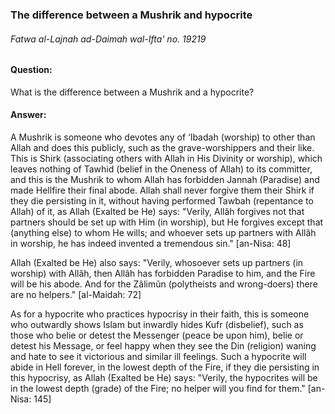 ### The difference between a Mushrik and hypocrite
###### Fatwa al-Lajnah ad-Daimah wal-Ifta' no. 19219

#### Question: 
What is the difference between a Mushrik and a hypocrite?
#### Answer: 
A Mushrik is someone who devotes any of ‘Ibadah (worship) to other than Allah and does this publicly, such as the grave-worshippers and their like. This is Shirk (associating others with Allah in His Divinity or worship), which leaves nothing of Tawhid (belief in the Oneness of Allah) to its committer, and this is the Mushrik to whom Allah has forbidden Jannah (Paradise) and made Hellfire their final abode. Allah shall never forgive them their Shirk if they die persisting in it, without having performed Tawbah (repentance to Allah) of it, as Allah (Exalted be He) says: "Verily, Allâh forgives not that partners should be set up with Him (in worship), but He forgives except that (anything else) to whom He wills; and whoever sets up partners with Allâh in worship, he has indeed invented a tremendous sin." [an-Nisa: 48]

Allah (Exalted be He) also says: "Verily, whosoever sets up partners (in worship) with Allâh, then Allâh has forbidden Paradise to him, and the Fire will be his abode. And for the Zâlimûn (polytheists and wrong-doers) there are no helpers." [al-Maidah: 72]

As for a hypocrite who practices hypocrisy in their faith, this is someone who outwardly shows Islam but inwardly hides Kufr (disbelief), such as those who belie or detest the Messenger (peace be upon him), belie or detest his Message, or feel happy when they see the Din (religion) waning and hate to see it victorious and similar ill feelings. Such a hypocrite will abide in Hell forever, in the lowest depth of the Fire, if they die persisting in this hypocrisy, as Allah (Exalted be He) says: "Verily, the hypocrites will be in the lowest depth (grade) of the Fire; no helper will you find for them." [an-Nisa: 145]

